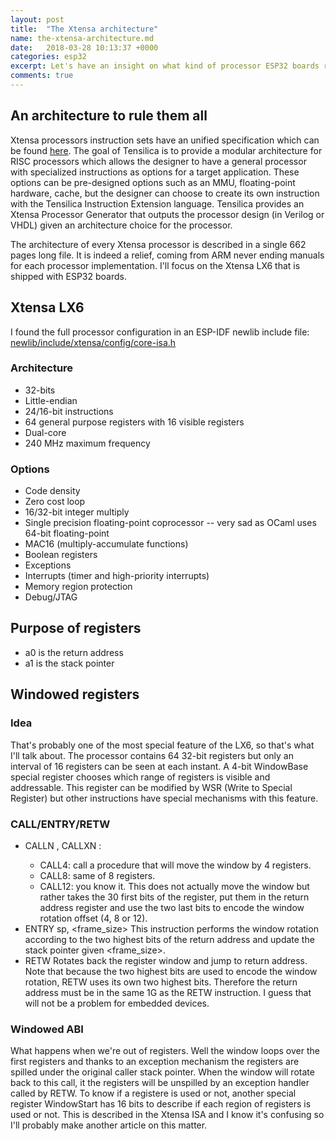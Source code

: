 ```yaml
---
layout: post
title:  "The Xtensa architecture"
name: the-xtensa-architecture.md
date:   2018-03-28 10:13:37 +0000
categories: esp32
excerpt: Let's have an insight on what kind of processor ESP32 boards rely on. A lot of standard stuff but my attention will be drawn on something called "windowed registers"
comments: true
---
```

## An architecture to rule them all

Xtensa processors instruction sets have an unified specification which can be found [here](https://0x04.net/~mwk/doc/xtensa.pdf). The goal of Tensilica is to provide a modular architecture for RISC processors which allows the designer to have a general processor with specialized instructions as options for a target application. These options can be pre-designed options such as an MMU, floating-point hardware, cache, but the designer can choose to create its own instruction with the Tensilica Instruction Extension language. Tensilica provides an Xtensa Processor Generator that outputs the processor design (in Verilog or VHDL) given an architecture choice for the processor. 

The architecture of every Xtensa processor is described in a single 662 pages long file. It is indeed a relief, coming from ARM never ending manuals for each processor implementation. I'll focus on the Xtensa LX6 that is shipped with ESP32 boards. 

## Xtensa LX6 

I found the full processor configuration in an ESP-IDF newlib include file: [newlib/include/xtensa/config/core-isa.h](https://github.com/espressif/esp-idf/blob/master/components/newlib/include/xtensa/config/core-isa.h)

### Architecture

* 32-bits
* Little-endian
* 24/16-bit instructions
* 64 general purpose registers with 16 visible registers
* Dual-core
* 240 MHz maximum frequency

### Options 

* Code density
* Zero cost loop
* 16/32-bit integer multiply
* Single precision floating-point coprocessor -- very sad as OCaml uses 64-bit floating-point
* MAC16 (multiply-accumulate functions)
* Boolean registers
* Exceptions
* Interrupts (timer and high-priority interrupts)
* Memory region protection
* Debug/JTAG

## Purpose of registers

* a0 is the return address
* a1 is the stack pointer

## Windowed registers

### Idea

That's probably one of the most special feature of the LX6, so that's what I'll talk about. The processor contains 64 32-bit registers but only an interval of 16 registers can be seen at each instant. A 4-bit WindowBase special register chooses which range of registers is visible and addressable. This register can be modified by WSR (Write to Special Register) but other instructions have special mechanisms with this feature. 

### CALL/ENTRY/RETW 

* CALLN <label>, CALLXN <register>:
  - CALL4: call a procedure that will move the window by 4 registers.
  - CALL8: same of 8 registers.
  - CALL12: you know it. 
  This does not actually move the window but rather takes the 30 first bits of the register, put them in the return address register and use the two last bits to encode the window rotation offset (4, 8 or 12).
* ENTRY sp, <frame_size>
  This instruction performs the window rotation according to the two highest bits of the return address and update the stack pointer given <frame_size>.
* RETW
  Rotates back the register window and jump to return address. Note that because the two highest bits are used to encode the window rotation, RETW uses its own two highest bits. Therefore the return address must be in the same 1G as the RETW instruction. I guess that will not be a problem for embedded devices. 

### Windowed ABI 

What happens when we're out of registers. Well the window loops over the first registers and thanks to an exception mechanism the registers are spilled under the original caller stack pointer. When the window will rotate back to this call, it the registers will be unspilled by an exception handler called by RETW. To know if a registere is used or not, another special register WindowStart has 16 bits to describe if each region of registers is used or not. 
This is described in the Xtensa ISA and I know it's confusing so I'll probably make another article on this matter. 